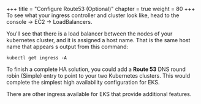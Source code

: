 +++
title = "Configure Route53 (Optional)"
chapter = true
weight = 80
+++
To see what your ingress controller and cluster look like, head to the console -> EC2 -> LoadBalancers.

You'll see that there is a load balancer between the nodes of your kubernetes cluster, and it is assigned a host name. That is the same host name that appears s output from this command:
```
kubectl get ingress -A
```

To finish a complete HA solution, you could add a **Route 53** DNS round robin (Simple) entry to point to your two Kubernetes clusters. This would complete the simplest high availability configuration for EKS.

There are other ingress available for EKS that provide additional features.
